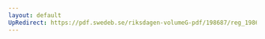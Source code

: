 ```yaml
---
layout: default
UpRedirect: https://pdf.swedeb.se/riksdagen-volumeG-pdf/198687/reg_198687__reg_01/reg_198687__reg_01_0101.pdf
---
```

